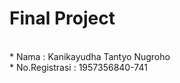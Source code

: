 # Final Project
<br>
* Nama           : Kanikayudha Tantyo Nugroho
<br>
* No.Registrasi  : 1957356840-741
